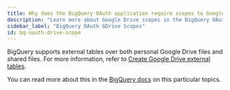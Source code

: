 ```yaml
---
title: Why does the BigQuery OAuth application require scopes to Google Drive?
description: "Learn more about Google Drive scopes in the BigQuery OAuth application"
sidebar_label: "BigQuery OAuth GDrive Scopes"
id: bq-oauth-drive-scope
---
```


BigQuery supports external tables over both personal Google Drive files and shared files. For more information, refer to [Create Google Drive external tables](https://cloud.google.com/bigquery/docs/external-data-drive).

You can read more about this in the [BigQuery docs](https://cloud.google.com/bigquery/docs/external-data-drive) on this particular topics.